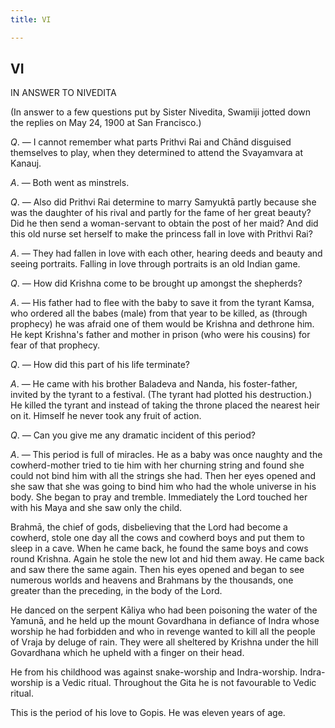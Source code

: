```yaml
---
title: VI

---
```





  

## VI

IN ANSWER TO NIVEDITA

(In answer to a few questions put by Sister Nivedita, Swamiji jotted
down the replies on May 24, 1900 at San Francisco.)

*Q*. — I cannot remember what parts Prithvi Rai and Chānd disguised
themselves to play, when they determined to attend the Svayamvara at
Kanauj.

*A*. — Both went as minstrels.

*Q*. — Also did Prithvi Rai determine to marry Samyuktā partly because
she was the daughter of his rival and partly for the fame of her great
beauty? Did he then send a woman-servant to obtain the post of her maid?
And did this old nurse set herself to make the princess fall in love
with Prithvi Rai?

*A*. — They had fallen in love with each other, hearing deeds and beauty
and seeing portraits. Falling in love through portraits is an old Indian
game.

*Q*. — How did Krishna come to be brought up amongst the shepherds?

*A*. — His father had to flee with the baby to save it from the tyrant
Kamsa, who ordered all the babes (male) from that year to be killed, as
(through prophecy) he was afraid one of them would be Krishna and
dethrone him. He kept Krishna's father and mother in prison (who were
his cousins) for fear of that prophecy.

*Q*. — How did this part of his life terminate?

*A*. — He came with his brother Baladeva and Nanda, his foster-father,
invited by the tyrant to a festival. (The tyrant had plotted his
destruction.) He killed the tyrant and instead of taking the throne
placed the nearest heir on it. Himself he never took any fruit of
action.

*Q*. — Can you give me any dramatic incident of this period?

*A*. — This period is full of miracles. He as a baby was once naughty
and the cowherd-mother tried to tie him with her churning string and
found she could not bind him with all the strings she had. Then her eyes
opened and she saw that she was going to bind him who had the whole
universe in his body. She began to pray and tremble. Immediately the
Lord touched her with his Maya and she saw only the child.

Brahmā, the chief of gods, disbelieving that the Lord had become a
cowherd, stole one day all the cows and cowherd boys and put them to
sleep in a cave. When he came back, he found the same boys and cows
round Krishna. Again he stole the new lot and hid them away. He came
back and saw there the same again. Then his eyes opened and began to see
numerous worlds and heavens and Brahmans by the thousands, one greater
than the preceding, in the body of the Lord.

He danced on the serpent Kāliya who had been poisoning the water of the
Yamunā, and he held up the mount Govardhana in defiance of Indra whose
worship he had forbidden and who in revenge wanted to kill all the
people of Vraja by deluge of rain. They were all sheltered by Krishna
under the hill Govardhana which he upheld with a finger on their head.

He from his childhood was against snake-worship and Indra-worship.
Indra-worship is a Vedic ritual. Throughout the Gita he is not
favourable to Vedic ritual.

This is the period of his love to Gopis. He was eleven years of age.


